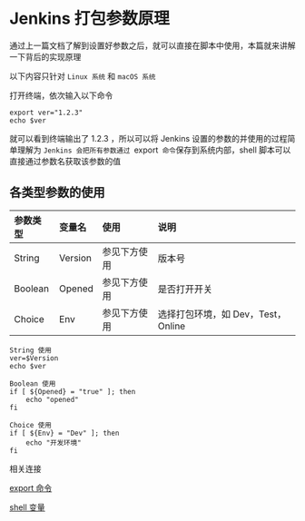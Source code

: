 # Jenkins 打包参数原理

通过上一篇文档了解到设置好参数之后，就可以直接在脚本中使用，本篇就来讲解一下背后的实现原理

以下内容只针对 `Linux 系统` 和 `macOS 系统`

打开终端，依次输入以下命令

```
export ver="1.2.3"
echo $ver
```

就可以看到终端输出了 1.2.3 ，所以可以将 Jenkins 设置的参数的并使用的过程简单理解为 ` Jenkins 会把所有参数通过  `export` 命令`保存到系统内部，shell 脚本可以直接通过参数名获取该参数的值

## 各类型参数的使用

参数类型|变量名|使用|说明
:----|:----|:----|:---
String|Version|参见下方使用|版本号
Boolean|Opened|参见下方使用|是否打开开关
Choice|Env|参见下方使用|选择打包环境，如 Dev，Test，Online

```
String 使用
ver=$Version
echo $ver
```

```
Boolean 使用
if [ ${Opened} = "true" ]; then
    echo "opened"
fi
```

```
Choice 使用
if [ ${Env} = "Dev" ]; then
    echo "开发环境"
fi
```

相关连接

[export 命令](https://www.runoob.com/linux/linux-comm-export.html)

[shell 变量](https://www.runoob.com/linux/linux-shell-variable.html)